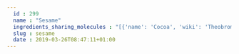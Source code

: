 ```yaml
---
  id : 299
  name : "Sesame"
  ingredients_sharing_molecules : "[{'name': 'Cocoa', 'wiki': 'Theobroma_cacao', 'id': 283, 'category': 'Seed', 'common_molecules': [89594, 5280443, 5280598, 6435914, 6054, 7284, 527, 8094, 638278, 19602, 6072, 8468, 26447, 5363388, 644104, 14079, 650, 8103, 13144, 4788, 637775, 61020, 247, 8452, 853433, 638011, 1889, 15394, 5280445, 637566, 240, 33931, 62897, 5367719, 5365811, 5283329, 8130, 798, 6569, 441005, 379, 6561, 996, 637542, 441484, 32065, 7976, 107971, 28905, 5284639, 10448, 338, 7288, 8723, 6429333, 11552, 79803, 1110, 6050, 6986, 460, 5318042, 36225, 31260, 2345, 5280863, 5370602, 784, 10393, 439341, 26808, 7150, 1549026, 126, 7654, 7847, 445070, 768, 7361, 323, 1183, 9862, 5281708, 637511, 36822, 5284503, 802, 957, 72, 61503, 643941, 18827, 6436017, 999, 439246, 244, 8768, 30914, 439263, 454, 107, 878, 1032, 444539, 18635, 7858, 8857, 5315892, 5280511, 11509, 180, 6184, 643779, 6251, 1030, 439533, 11128, 998]}, {'name': 'Tea', 'wiki': 'Tea', 'id': 310, 'category': 'Plant', 'common_molecules': [89594, 5280443, 5280598, 5367719, 7909, 6054, 7284, 527, 8094, 638278, 19602, 6072, 6202, 5363388, 644104, 14079, 650, 8103, 13144, 4788, 637775, 61020, 247, 8452, 853433, 638011, 1889, 15394, 5280445, 637566, 240, 33931, 62897, 5365811, 5283329, 8130, 798, 6569, 441005, 379, 6561, 996, 637542, 441484, 12097, 7976, 107971, 5284639, 10448, 338, 7288, 8723, 11552, 79803, 1110, 6050, 6986, 460, 5318042, 36225, 31260, 2345, 5280863, 5370602, 784, 10393, 439341, 26808, 7150, 1549026, 126, 7654, 7847, 445070, 768, 32065, 7361, 323, 1183, 9862, 5281708, 637511, 5284503, 802, 957, 72, 61503, 643941, 18827, 332, 999, 439246, 244, 8768, 26447, 14505, 439263, 1130, 454, 107, 878, 444539, 8063, 18635, 7858, 8857, 5315892, 5280511, 11509, 62465, 180, 6184, 643779, 6251, 439533, 11128, 31289, 998]}, {'name': 'Rice', 'wiki': 'Rice', 'id': 55, 'category': 'Cereal', 'common_molecules': [89594, 5280443, 5280598, 5367719, 6054, 7284, 527, 8094, 638278, 5283335, 19602, 6072, 8468, 6202, 5363388, 644104, 5280511, 650, 8103, 13144, 4788, 637775, 61020, 247, 8452, 853433, 638011, 1889, 15394, 5280445, 637566, 240, 33931, 5365811, 5283329, 8130, 798, 6569, 441005, 379, 6561, 996, 637542, 441484, 12097, 7976, 107971, 5284639, 10448, 338, 7288, 8723, 6429333, 11552, 79803, 1110, 6050, 6986, 460, 5318042, 36225, 31260, 2345, 5280863, 784, 10393, 439341, 26808, 7150, 1549026, 126, 7654, 7847, 445070, 768, 323, 1183, 9862, 5281708, 637511, 5284503, 802, 957, 72, 61503, 643941, 18827, 6436017, 332, 999, 439246, 244, 8768, 26447, 439263, 1130, 454, 107, 878, 1032, 444539, 8063, 18635, 7858, 8857, 5315892, 11509, 180, 6184, 643779, 6251, 439533, 11128, 31289, 998]}, {'name': 'Soybean', 'wiki': 'Soybean', 'id': 289, 'category': 'Legume', 'common_molecules': [89594, 5280443, 5280598, 5367719, 6054, 7284, 527, 8094, 638278, 5283335, 19602, 6072, 8468, 6202, 5363388, 644104, 14079, 650, 8103, 13144, 4788, 637775, 61020, 247, 8452, 853433, 638011, 1889, 15394, 5280445, 637566, 240, 33931, 5365811, 8130, 798, 6569, 441005, 6561, 996, 637542, 441484, 12097, 7976, 107971, 5284639, 10448, 338, 7288, 8723, 6429333, 11552, 79803, 1110, 6050, 6986, 460, 5318042, 36225, 31260, 2345, 5280863, 784, 10393, 439341, 26808, 7150, 1549026, 126, 7654, 7847, 445070, 768, 7361, 323, 1183, 9862, 5281708, 637511, 5284503, 802, 957, 72, 61503, 643941, 18827, 6436017, 332, 999, 439246, 244, 8768, 26447, 439263, 1130, 454, 107, 878, 1032, 444539, 8063, 18635, 7858, 8857, 5315892, 5280511, 11509, 180, 6184, 643779, 6251, 439533, 11128, 31289, 998]}, {'name': 'Peanut', 'wiki': 'Peanut', 'id': 287, 'category': 'Nut', 'common_molecules': [89594, 5280443, 5280598, 6054, 7284, 527, 8094, 638278, 19602, 6072, 8468, 6202, 5363388, 644104, 14079, 650, 5367719, 13144, 4788, 637775, 61020, 247, 8452, 853433, 638011, 1889, 15394, 5280445, 637566, 240, 33931, 62897, 5365811, 5283329, 8130, 798, 6569, 441005, 6561, 996, 637542, 441484, 32065, 7976, 107971, 28905, 5284639, 10448, 338, 7288, 8723, 11552, 79803, 1110, 6050, 6986, 460, 5318042, 31260, 2345, 5280863, 5370602, 784, 10393, 439341, 26808, 7150, 1549026, 126, 7654, 7847, 445070, 768, 12097, 7361, 323, 1183, 9862, 5281708, 637511, 36822, 5284503, 802, 180, 72, 61503, 643941, 6436017, 332, 999, 439246, 244, 8768, 26447, 439263, 1130, 454, 107, 878, 1032, 444539, 18635, 7858, 8857, 5315892, 5280511, 11509, 6184, 643779, 6251, 30914, 439533, 11128, 998]}]"
  slug : sesame
  date : 2019-03-26T08:47:11+01:00
---
```




